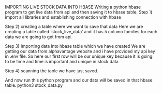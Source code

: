 IMPORTING LIVE STOCK DATA INTO HBASE
Writing a python hbase program to get live data from api and then saving it to hbase table.
Step 1) import all libraries and establishing connection with hbase

Step 2) creating a table where we want to save that data
Here we are creating a table called ‘stock_live_data’ and it has 5 column families for each data we are going to get from api.

Step 3) Importing data into hbase table which we have created
We are getting our data from alphavantage website and i have provided my api key in .env file. 
So here our first row will be our unique key because it is going to be time and time is important and unique in stock data

Step 4) scanning the table we have just saved.

And now run this python program and our data will be saved in that hbase table.
python3 stock_data.py

